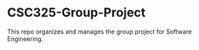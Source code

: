 # CSC325-Group-Project

This repo organizes and manages the group project for Software Engineering. 
